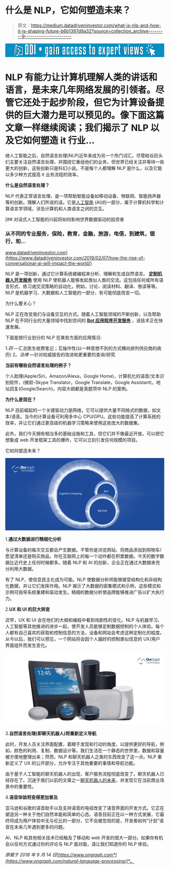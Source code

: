 # 什么是 NLP，它如何塑造未来？

> 原文：<https://medium.datadriveninvestor.com/what-is-nlp-and-how-it-is-shaping-future-b6b1397d9a32?source=collection_archive---------9----------------------->

[![](img/b1a56725fb66d639d8c01617dd8c7169.png)](http://www.track.datadriveninvestor.com/1B9E)

# NLP 有能力让计算机理解人类的讲话和语言，是未来几年网络发展的引领者。尽管它还处于起步阶段，但它为计算设备提供的巨大潜力是可以预见的。像下面这篇文章一样继续阅读；我们揭示了 NLP 以及它如何塑造 it 行业…

继人工智能之后，自然语言处理(NLP)近年来成为另一个热门词汇。尽管硅谷巨头们主要关注自然语言处理，并围绕它重组他们的业务，但世界已经关注并等待一些更大的创新，这些创新只是科幻小说。不是每个人都理解 NLP 是什么，以及它能以多少种方式提高 it 业务流程的效率。

**什么是自然语言处理？**

NLP 代表正常语言处理，是一项帮助智能设备如移动设备、物联网、智能扬声器等的创新。理解人们所说的话。它是[人工智能](https://www.ongraph.com/applications-of-artificial-intelligence-in-day-to-day-life/) (AI)的一部分，属于计算机科学和计算语言学领域，涉及计算机和人类语言之间的交互。

[](https://www.datadriveninvestor.com/2019/02/07/how-the-rise-of-conversational-ai-will-impact-the-world/) [## 对话式人工智能的兴起将如何影响世界数据驱动的投资者

### 从不同的专业服务，保险，教育，金融，旅游，电信，到建筑，银行，和…

www.datadriveninvestor.com](https://www.datadriveninvestor.com/2019/02/07/how-the-rise-of-conversational-ai-will-impact-the-world/) 

NLP 是一项创新，通过它计算系统被编程来分析、理解和生成自然语言。 [**定制机器人开发服务**](https://www.ongraph.com/chatbot/) 使用 NLP 使机器人能够发起类似人类的交流。这包括任何或所有语言形式、练习或交流策略的自动化，例如，讨论、阅读材料、翻译、唇读等等。NLP 是机器学习、大数据和人工智能的一部分，有可能彻底改变一切。

为什么要关心？

NLP 正在改变我们与设备交互的方式。随着人工智能领域的不断创新，以及帮助 NLP 在不同行业的大量领域中找到空间的 [**Bot 应用程序开发服务**](https://www.ongraph.com/) ，该技术正在快速发展。

下面是按行业划分的 NLP 在某些方面的应用情况:

1.*药* —汇总医生收费笔记；互操作性(以一种意想不到的方式横向排列供应商的病历)
2。*法律* —针对权威报告的改进和更重要的查询/研究

**当前有哪些自然语言处理的例子？**

个人助理(Apple/Siri，Amazon/Alexa，Google Home)，计算机化的语音/文本识别软件，(微软-Skype Translator，Google Translate，Google Assistant)，地址回复(Google/Search)，内容大纲都是真题项中 NLP 的案例。

**为什么是现在？**

NLP 目前崛起的一个关键驱动力是网络，它可以提供大量不同格式的数据，如文本/语音。当今的计算设备可利用多中心 CPU/GPU。这些功能提高了计算系统的效率，并让它们通过更高级的机器学习策略来使用这些庞大的数据集。

此外，我们今天拥有相当多的基础设施和工具，但它们并不像最近开放。可以把它想象成 web 开发框架工具的爆炸，它可以立刻引发任何规模的项目。

它如何塑造未来？

![](img/21a82540ee2014763a4686291d9d1f2e.png)

1.**通过大数据进行精细化分析**

与计算设备的每次交互都会产生数据。不管你是浏览网站、将商品添加到购物车/愿望清单还是购买商品，你在互联网上的每一个动作都在积累数据。今天的数字数据比近代史上任何时候都多。随着 NLP 和 AI 的创新，企业正在通过大数据来充分利用大数据。

有了 NLP，使信息民主化成为可能。NLP 使数据分析师能够接受结构化和非结构化数据，并让它们发挥作用。NLP 揭示了大数据的密集模式和示例，这些模式和示例可指导系统重建和驱动发生。精细的数据分析使品牌能够推进广告以扩大执行力。

2.**UX 和 UI 的巨大转变**

迟早，UX 和 UI 会在他们的大纲和编程中看到戏剧性的变化。NLP 与机器学习、人工智能等其他推进的进步一起，使开发人员能够定制数据控制的个人体验。每个人都有自己喜欢的获取和控制信息的方法，设备和网站会考虑这种定制化的程度。从今以后，我们可以预见，一个网站将会因个人偏好的控制类似信息的 UX/用户界面组件而发生变化。

![](img/40e510a481cd66451c00bcc3c52115be.png)

3.**自然语言处理(即聊天机器人)将重新定义导航**

此时，开发人员关注界面配置，着眼于发现和行动的角度，以提供更好的导航，例如，颜色的利用、复制、数据设计等。我们生活在一个静态的世界里，数据和容量被方便地整理出来；然而，NLP 和聊天机器人之类的东西改变了这一点。NLP 重新定义了 UX 的公开部分，允许专注于其他重要的事情和导航功能。

由于基于人工智能的聊天机器人的出现，客户服务流程彻底改变了。聊天机器人已经存在了。沉迷于我们以前的文章之一[聊天机器人的未来](http://www.ongraph.com/blog/future-of-chatbots/)，并发现它在当前商业场景中的重要性。

4.**语音体验将变得更加普及**

亚马逊和谷歌的语音助手以及支持语音的电视改变了语音界面的开发方式。它正在塑造另一种关于他们自然本能和简单的心态。语音目前正在以一种方式发展，它最终将成为用户体验中无与伦比的一部分，它不会被忽视的是，开发者如何“计划”语音在未来几年遇到更多的问题。

AI、NLP 和其他相关技术已经触及了移动和 web 开发的很大一部分。如果你有机会以任何方式通过你的评论与 NLP 面对面，请让我们知道你的 NLP 体验。

*原载于 2018 年 9 月 14 日*[*https://www.ongraph.com*](https://www.ongraph.com/natural-language-processing/)*。*